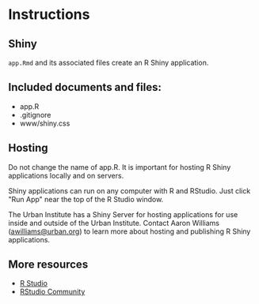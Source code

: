 # Instructions
## Shiny

`app.Rmd` and its associated files create an R Shiny application. 

## Included documents and files:

* app.R
* .gitignore
* www/shiny.css

## Hosting

Do not change the name of app.R. It is important for hosting R Shiny applications locally and on servers. 

Shiny applications can run on any computer with R and RStudio. Just click "Run App" near the top of the R Studio window. 

The Urban Institute has a Shiny Server for hosting applications for use inside and outside of the Urban Institute. Contact Aaron Williams (awilliams@urban.org) to learn more about hosting and publishing R Shiny applications. 

## More resources

* [R Studio](https://shiny.rstudio.com/)
* [RStudio Community](https://community.rstudio.com/c/shiny)
